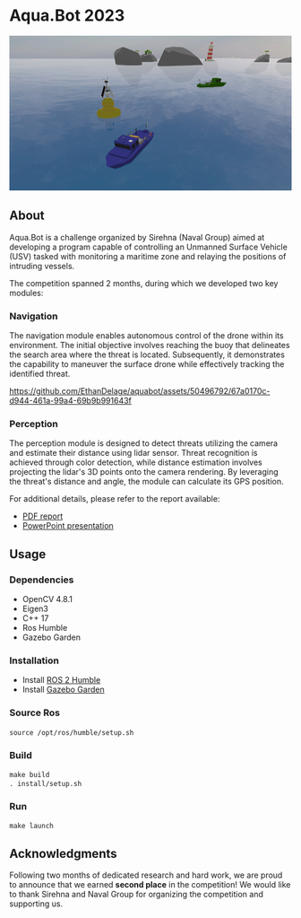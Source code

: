 # Aqua.Bot 2023

![](assets/aquabot_cover.png)

## About

Aqua.Bot is a challenge organized by Sirehna (Naval Group) aimed at developing a program capable of controlling an Unmanned Surface Vehicle (USV) tasked with monitoring a maritime zone and relaying the positions of intruding vessels.

The competition spanned 2 months, during which we developed two key modules:

### Navigation
The navigation module enables autonomous control of the drone within its environment. The initial objective involves reaching the buoy that delineates the search area where the threat is located. Subsequently, it demonstrates the capability to maneuver the surface drone while effectively tracking the identified threat.

https://github.com/EthanDelage/aquabot/assets/50496792/67a0170c-d944-461a-99a4-69b9b991643f



### Perception
The perception module is designed to detect threats utilizing the camera and estimate their distance using lidar sensor. Threat recognition is achieved through color detection, while distance estimation involves projecting the lidar's 3D points onto the camera rendering. By leveraging the threat's distance and angle, the module can calculate its GPS position.

For additional details, please refer to the report available:

- [PDF report](assets/report.pdf)
- [PowerPoint presentation](assets/presentation)

## Usage

### Dependencies

- OpenCV 4.8.1
- Eigen3
- C++ 17
- Ros Humble
- Gazebo Garden

### Installation

- Install [ROS 2 Humble](https://docs.ros.org/en/humble/Installation/Ubuntu-Install-Debians.html)
- Install [Gazebo Garden](https://gazebosim.org/docs/garden/install_ubuntu)

### Source Ros

```shell
source /opt/ros/humble/setup.sh
```

### Build

```shell
make build
. install/setup.sh
```

### Run

```shell
make launch
```

## Acknowledgments

Following two months of dedicated research and hard work, we are proud to announce that we earned **second place** in the competition!
We would like to thank Sirehna and Naval Group for organizing the competition and supporting us. 
